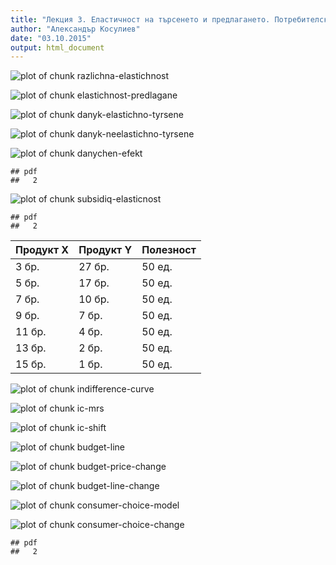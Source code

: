```yaml
---
title: "Лекция 3. Еластичност на търсенето и предлагането. Потребителско поведение" 
author: "Александър Косулиев"
date: "03.10.2015"
output: html_document
---
```





![plot of chunk razlichna-elastichnost](figure/razlichna-elastichnost-1.png) 


![plot of chunk elastichnost-predlagane](figure/elastichnost-predlagane-1.png) 


![plot of chunk danyk-elastichno-tyrsene](figure/danyk-elastichno-tyrsene-1.png) 


![plot of chunk danyk-neelastichno-tyrsene](figure/danyk-neelastichno-tyrsene-1.png) 

![plot of chunk danychen-efekt](figure/danychen-efekt-1.png) 

```
## pdf 
##   2
```

![plot of chunk subsidiq-elasticnost](figure/subsidiq-elasticnost-1.png) 

```
## pdf 
##   2
```


|Продукт X|Продукт Y|Полезност|
|---------|---------|---------|
| 3 бр.| 27 бр. | 50 ед. |
| 5 бр.| 17 бр. | 50 ед. |
| 7 бр.| 10 бр. | 50 ед. |
| 9 бр.| 7 бр.  | 50 ед. |
| 11 бр.| 4 бр. | 50 ед. |
| 13 бр.| 2 бр. | 50 ед. |
| 15 бр.| 1 бр. | 50 ед. |



![plot of chunk indifference-curve](figure/indifference-curve-1.png) 

![plot of chunk ic-mrs](figure/ic-mrs-1.png) 

![plot of chunk ic-shift](figure/ic-shift-1.png) 

![plot of chunk budget-line](figure/budget-line-1.png) 

![plot of chunk budget-price-change](figure/budget-price-change-1.png) 

![plot of chunk budget-line-change](figure/budget-line-change-1.png) 


![plot of chunk consumer-choice-model](figure/consumer-choice-model-1.png) 

![plot of chunk consumer-choice-change](figure/consumer-choice-change-1.png) 

```
## pdf 
##   2
```

